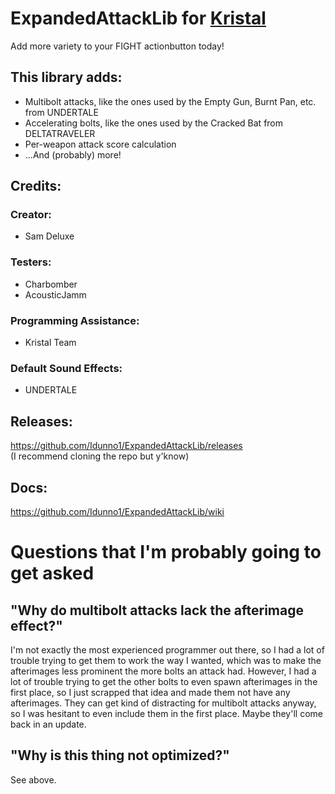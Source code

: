 # ExpandedAttackLib for [Kristal](https://github.com/KristalTeam/Kristal)

Add more variety to your FIGHT actionbutton today!

## This library adds:

* Multibolt attacks, like the ones used by the Empty Gun, Burnt Pan, etc. from UNDERTALE
* Accelerating bolts, like the ones used by the Cracked Bat from DELTATRAVELER
* Per-weapon attack score calculation
* ...And (probably) more!

## Credits:

### Creator:
* Sam Deluxe

### Testers:
* Charbomber
* AcousticJamm

### Programming Assistance:
* Kristal Team

### Default Sound Effects:
* UNDERTALE

## Releases:
https://github.com/Idunno1/ExpandedAttackLib/releases<br>
(I recommend cloning the repo but y'know)

## Docs:
https://github.com/Idunno1/ExpandedAttackLib/wiki

# Questions that I'm probably going to get asked
## "Why do multibolt attacks lack the afterimage effect?"
I'm not exactly the most experienced programmer out there, so I had a lot of trouble trying to get them to work the way I wanted, which was to make the afterimages less prominent the more bolts an attack had. However, I had a lot of trouble trying to get the other bolts to even spawn afterimages in the first place, so I just scrapped that idea and made them not have any afterimages. They can get kind of distracting for multibolt attacks anyway, so I was hesitant to even include them in the first place. Maybe they'll come back in an update.

## "Why is this thing not optimized?"
See above.
